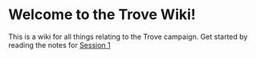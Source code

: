 # Welcome to the Trove Wiki!

This is a wiki for all things relating to the Trove campaign. Get started by reading the notes for [Session 1](Session%20notes/Session%201.md)
